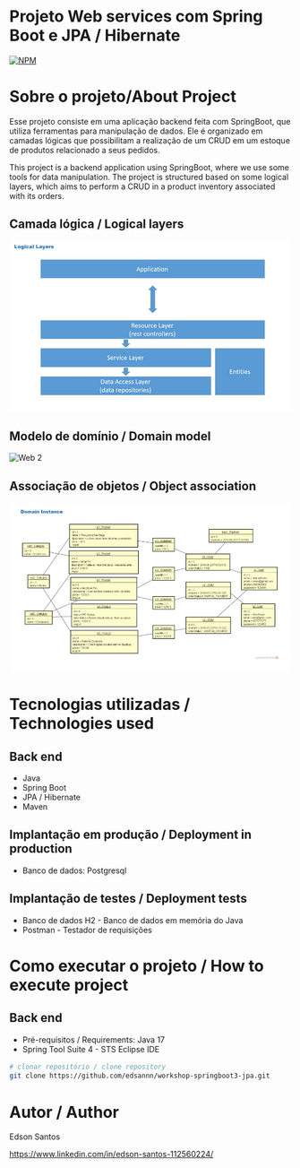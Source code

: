 # Projeto Web services com Spring Boot e JPA / Hibernate
[![NPM](https://img.shields.io/badge/license-MIT-green)](https://github.com/edsannn/workshop-springboot3-jpa/blob/main/LICENCE)

# Sobre o projeto/About Project

Esse projeto consiste em uma aplicação backend feita com SpringBoot, que utiliza ferramentas para manipulação de dados. Ele é organizado em camadas lógicas que possibilitam a realização de um CRUD em um estoque de produtos relacionado a seus pedidos.

This project is a backend application using SpringBoot, where we use some tools for data manipulation. The project is structured based on some logical layers, which aims to perform a CRUD in a product inventory associated with its orders.

## Camada lógica / Logical layers
![Web 1](https://github.com/edsannn/assets/blob/main/Camadas%20l%C3%B3gicas.png)

## Modelo de domínio / Domain model
![Web 2](https://github.com/edsannn/assets/blob/main/Modelo%20de%20dom%C3%ADnio%20Spring-JPA-Hibernate.png)

## Associação de objetos / Object association
![Web 3](https://github.com/edsannn/assets/blob/main/Associa%C3%A7%C3%A3o%20dos%20objetos.png)

# Tecnologias utilizadas / Technologies used
## Back end
- Java
- Spring Boot
- JPA / Hibernate
- Maven

## Implantação em produção / Deployment in production
- Banco de dados: Postgresql

## Implantação de testes / Deployment tests
- Banco de dados H2 - Banco de dados em memória do Java
- Postman - Testador de requisições

# Como executar o projeto / How to execute project

## Back end
- Pré-requisitos / Requirements: Java 17
- Spring Tool Suite 4 - STS Eclipse IDE

```bash
# clonar repositório / clone repository
git clone https://github.com/edsannn/workshop-springboot3-jpa.git
```

# Autor / Author

Edson Santos

https://www.linkedin.com/in/edson-santos-112560224/
